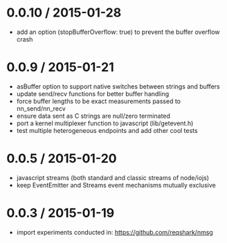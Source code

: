 0.0.10 / 2015-01-28
==================

* add an option (stopBufferOverflow: true) to prevent the buffer overflow crash

0.0.9 / 2015-01-21
==================

 * asBuffer option to support native switches between strings and buffers
 * update send/recv functions for better buffer handling
 * force buffer lengths to be exact measurements passed to nn_send/nn_recv
 * ensure data sent as C strings are null/zero terminated
 * port a kernel multiplexer function to javascript (lib/getevent.h)
 * test multiple heterogeneous endpoints and add other cool tests

0.0.5 / 2015-01-20
==================

 * javascript streams (both standard and classic streams of node/iojs)
 * keep EventEmitter and Streams event mechanisms mutually exclusive

0.0.3 / 2015-01-19
==================

  * import experiments conducted in: https://github.com/reqshark/nmsg
